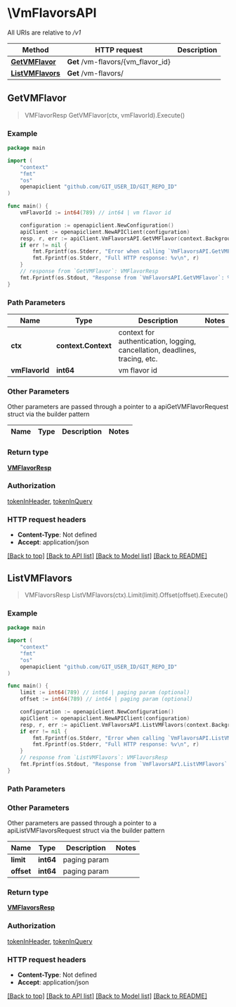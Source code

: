 # \VmFlavorsAPI

All URIs are relative to */v1*

Method | HTTP request | Description
------------- | ------------- | -------------
[**GetVMFlavor**](VmFlavorsAPI.md#GetVMFlavor) | **Get** /vm-flavors/{vm_flavor_id} | 
[**ListVMFlavors**](VmFlavorsAPI.md#ListVMFlavors) | **Get** /vm-flavors/ | 



## GetVMFlavor

> VMFlavorResp GetVMFlavor(ctx, vmFlavorId).Execute()





### Example

```go
package main

import (
	"context"
	"fmt"
	"os"
	openapiclient "github.com/GIT_USER_ID/GIT_REPO_ID"
)

func main() {
	vmFlavorId := int64(789) // int64 | vm flavor id

	configuration := openapiclient.NewConfiguration()
	apiClient := openapiclient.NewAPIClient(configuration)
	resp, r, err := apiClient.VmFlavorsAPI.GetVMFlavor(context.Background(), vmFlavorId).Execute()
	if err != nil {
		fmt.Fprintf(os.Stderr, "Error when calling `VmFlavorsAPI.GetVMFlavor``: %v\n", err)
		fmt.Fprintf(os.Stderr, "Full HTTP response: %v\n", r)
	}
	// response from `GetVMFlavor`: VMFlavorResp
	fmt.Fprintf(os.Stdout, "Response from `VmFlavorsAPI.GetVMFlavor`: %v\n", resp)
}
```

### Path Parameters


Name | Type | Description  | Notes
------------- | ------------- | ------------- | -------------
**ctx** | **context.Context** | context for authentication, logging, cancellation, deadlines, tracing, etc.
**vmFlavorId** | **int64** | vm flavor id | 

### Other Parameters

Other parameters are passed through a pointer to a apiGetVMFlavorRequest struct via the builder pattern


Name | Type | Description  | Notes
------------- | ------------- | ------------- | -------------


### Return type

[**VMFlavorResp**](VMFlavorResp.md)

### Authorization

[tokenInHeader](../README.md#tokenInHeader), [tokenInQuery](../README.md#tokenInQuery)

### HTTP request headers

- **Content-Type**: Not defined
- **Accept**: application/json

[[Back to top]](#) [[Back to API list]](../README.md#documentation-for-api-endpoints)
[[Back to Model list]](../README.md#documentation-for-models)
[[Back to README]](../README.md)


## ListVMFlavors

> VMFlavorsResp ListVMFlavors(ctx).Limit(limit).Offset(offset).Execute()





### Example

```go
package main

import (
	"context"
	"fmt"
	"os"
	openapiclient "github.com/GIT_USER_ID/GIT_REPO_ID"
)

func main() {
	limit := int64(789) // int64 | paging param (optional)
	offset := int64(789) // int64 | paging param (optional)

	configuration := openapiclient.NewConfiguration()
	apiClient := openapiclient.NewAPIClient(configuration)
	resp, r, err := apiClient.VmFlavorsAPI.ListVMFlavors(context.Background()).Limit(limit).Offset(offset).Execute()
	if err != nil {
		fmt.Fprintf(os.Stderr, "Error when calling `VmFlavorsAPI.ListVMFlavors``: %v\n", err)
		fmt.Fprintf(os.Stderr, "Full HTTP response: %v\n", r)
	}
	// response from `ListVMFlavors`: VMFlavorsResp
	fmt.Fprintf(os.Stdout, "Response from `VmFlavorsAPI.ListVMFlavors`: %v\n", resp)
}
```

### Path Parameters



### Other Parameters

Other parameters are passed through a pointer to a apiListVMFlavorsRequest struct via the builder pattern


Name | Type | Description  | Notes
------------- | ------------- | ------------- | -------------
 **limit** | **int64** | paging param | 
 **offset** | **int64** | paging param | 

### Return type

[**VMFlavorsResp**](VMFlavorsResp.md)

### Authorization

[tokenInHeader](../README.md#tokenInHeader), [tokenInQuery](../README.md#tokenInQuery)

### HTTP request headers

- **Content-Type**: Not defined
- **Accept**: application/json

[[Back to top]](#) [[Back to API list]](../README.md#documentation-for-api-endpoints)
[[Back to Model list]](../README.md#documentation-for-models)
[[Back to README]](../README.md)

